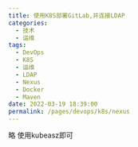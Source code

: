 ```yaml
---
title: 使用K8S部署GitLab,并连接LDAP
categories: 
  - 技术
  - 运维
tags: 
  - DevOps
  - K8S
  - 运维
  - LDAP
  - Nexus 
  - Docker
  - Maven
date: 2022-03-19 18:39:00
permalink: /pages/devops/k8s/nexus
---
```

<!-- more -->
略  使用kubeasz即可
